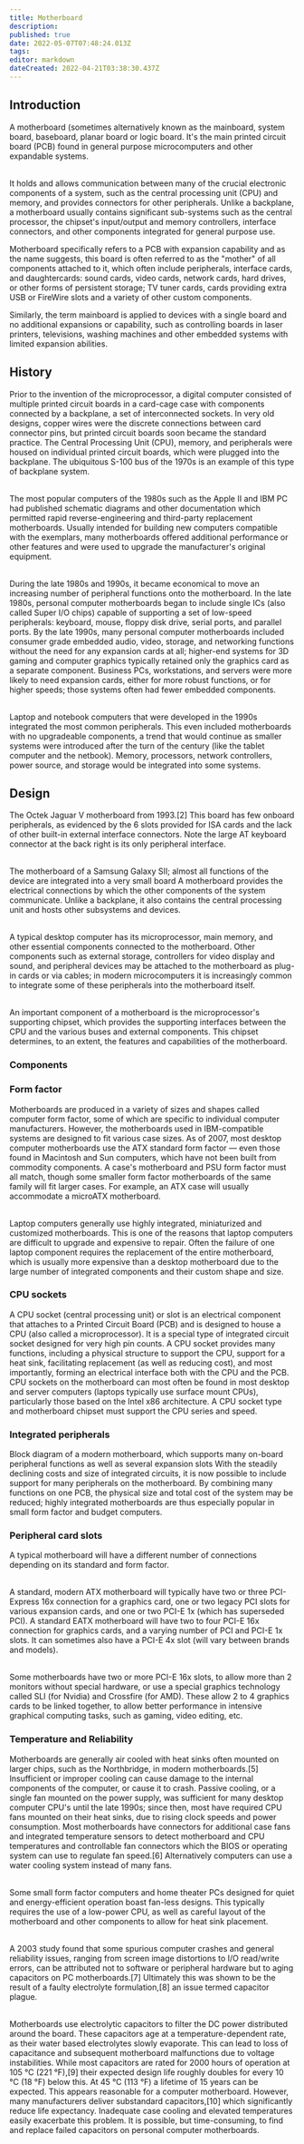 ```yaml
---
title: Motherboard
description: 
published: true
date: 2022-05-07T07:48:24.013Z
tags: 
editor: markdown
dateCreated: 2022-04-21T03:38:30.437Z
---
```


## Introduction
A motherboard (sometimes alternatively known as the mainboard, system board, baseboard, planar board or logic board. It's the main printed circuit board (PCB) found in general purpose microcomputers and other expandable systems.

<br>It holds and allows communication between many of the crucial electronic components of a system, such as the central processing unit (CPU) and memory, and provides connectors for other peripherals. Unlike a backplane, a motherboard usually contains significant sub-systems such as the central processor, the chipset's input/output and memory controllers, interface connectors, and other components integrated for general purpose use.</br>

Motherboard specifically refers to a PCB with expansion capability and as the name suggests, this board is often referred to as the "mother" of all components attached to it, which often include peripherals, interface cards, and daughtercards: sound cards, video cards, network cards, hard drives, or other forms of persistent storage; TV tuner cards, cards providing extra USB or FireWire slots and a variety of other custom components.

Similarly, the term mainboard is applied to devices with a single board and no additional expansions or capability, such as controlling boards in laser printers, televisions, washing machines and other embedded systems with limited expansion abilities.

## History
Prior to the invention of the microprocessor, a digital computer consisted of multiple printed circuit boards in a card-cage case with components connected by a backplane, a set of interconnected sockets. In very old designs, copper wires were the discrete connections between card connector pins, but printed circuit boards soon became the standard practice. The Central Processing Unit (CPU), memory, and peripherals were housed on individual printed circuit boards, which were plugged into the backplane. The ubiquitous S-100 bus of the 1970s is an example of this type of backplane system.

<br>The most popular computers of the 1980s such as the Apple II and IBM PC had published schematic diagrams and other documentation which permitted rapid reverse-engineering and third-party replacement motherboards. Usually intended for building new computers compatible with the exemplars, many motherboards offered additional performance or other features and were used to upgrade the manufacturer's original equipment.</br>

<br>During the late 1980s and 1990s, it became economical to move an increasing number of peripheral functions onto the motherboard. In the late 1980s, personal computer motherboards began to include single ICs (also called Super I/O chips) capable of supporting a set of low-speed peripherals: keyboard, mouse, floppy disk drive, serial ports, and parallel ports. By the late 1990s, many personal computer motherboards included consumer grade embedded audio, video, storage, and networking functions without the need for any expansion cards at all; higher-end systems for 3D gaming and computer graphics typically retained only the graphics card as a separate component. Business PCs, workstations, and servers were more likely to need expansion cards, either for more robust functions, or for higher speeds; those systems often had fewer embedded components.</br>

<br>Laptop and notebook computers that were developed in the 1990s integrated the most common peripherals. This even included motherboards with no upgradeable components, a trend that would continue as smaller systems were introduced after the turn of the century (like the tablet computer and the netbook). Memory, processors, network controllers, power source, and storage would be integrated into some systems.</br>

## Design

The Octek Jaguar V motherboard from 1993.[2] This board has few onboard peripherals, as evidenced by the 6 slots provided for ISA cards and the lack of other built-in external interface connectors. Note the large AT keyboard connector at the back right is its only peripheral interface.

<br>The motherboard of a Samsung Galaxy SII; almost all functions of the device are integrated into a very small board
A motherboard provides the electrical connections by which the other components of the system communicate. Unlike a backplane, it also contains the central processing unit and hosts other subsystems and devices.</br>

<br>A typical desktop computer has its microprocessor, main memory, and other essential components connected to the motherboard. Other components such as external storage, controllers for video display and sound, and peripheral devices may be attached to the motherboard as plug-in cards or via cables; in modern microcomputers it is increasingly common to integrate some of these peripherals into the motherboard itself.</br>

<br>An important component of a motherboard is the microprocessor's supporting chipset, which provides the supporting interfaces between the CPU and the various buses and external components. This chipset determines, to an extent, the features and capabilities of the motherboard.<br>

### Components

### Form factor
Motherboards are produced in a variety of sizes and shapes called computer form factor, some of which are specific to individual computer manufacturers. However, the motherboards used in IBM-compatible systems are designed to fit various case sizes. As of 2007, most desktop computer motherboards use the ATX standard form factor — even those found in Macintosh and Sun computers, which have not been built from commodity components. A case's motherboard and PSU form factor must all match, though some smaller form factor motherboards of the same family will fit larger cases. For example, an ATX case will usually accommodate a microATX motherboard.

<br>Laptop computers generally use highly integrated, miniaturized and customized motherboards. This is one of the reasons that laptop computers are difficult to upgrade and expensive to repair. Often the failure of one laptop component requires the replacement of the entire motherboard, which is usually more expensive than a desktop motherboard due to the large number of integrated components and their custom shape and size.</br>

### CPU sockets
A CPU socket (central processing unit) or slot is an electrical component that attaches to a Printed Circuit Board (PCB) and is designed to house a CPU (also called a microprocessor). It is a special type of integrated circuit socket designed for very high pin counts. A CPU socket provides many functions, including a physical structure to support the CPU, support for a heat sink, facilitating replacement (as well as reducing cost), and most importantly, forming an electrical interface both with the CPU and the PCB. CPU sockets on the motherboard can most often be found in most desktop and server computers (laptops typically use surface mount CPUs), particularly those based on the Intel x86 architecture. A CPU socket type and motherboard chipset must support the CPU series and speed.

### Integrated peripherals

Block diagram of a modern motherboard, which supports many on-board peripheral functions as well as several expansion slots
With the steadily declining costs and size of integrated circuits, it is now possible to include support for many peripherals on the motherboard. By combining many functions on one PCB, the physical size and total cost of the system may be reduced; highly integrated motherboards are thus especially popular in small form factor and budget computers.

### Peripheral card slots
A typical motherboard will have a different number of connections depending on its standard and form factor.

<br>A standard, modern ATX motherboard will typically have two or three PCI-Express 16x connection for a graphics card, one or two legacy PCI slots for various expansion cards, and one or two PCI-E 1x (which has superseded PCI). A standard EATX motherboard will have two to four PCI-E 16x connection for graphics cards, and a varying number of PCI and PCI-E 1x slots. It can sometimes also have a PCI-E 4x slot (will vary between brands and models).</br>

<br>Some motherboards have two or more PCI-E 16x slots, to allow more than 2 monitors without special hardware, or use a special graphics technology called SLI (for Nvidia) and Crossfire (for AMD). These allow 2 to 4 graphics cards to be linked together, to allow better performance in intensive graphical computing tasks, such as gaming, video editing, etc.</br>

### Temperature and Reliability
Motherboards are generally air cooled with heat sinks often mounted on larger chips, such as the Northbridge, in modern motherboards.[5] Insufficient or improper cooling can cause damage to the internal components of the computer, or cause it to crash. Passive cooling, or a single fan mounted on the power supply, was sufficient for many desktop computer CPU's until the late 1990s; since then, most have required CPU fans mounted on their heat sinks, due to rising clock speeds and power consumption. Most motherboards have connectors for additional case fans and integrated temperature sensors to detect motherboard and CPU temperatures and controllable fan connectors which the BIOS or operating system can use to regulate fan speed.[6] Alternatively computers can use a water cooling system instead of many fans.

<br>Some small form factor computers and home theater PCs designed for quiet and energy-efficient operation boast fan-less designs. This typically requires the use of a low-power CPU, as well as careful layout of the motherboard and other components to allow for heat sink placement.</br>

<br>A 2003 study found that some spurious computer crashes and general reliability issues, ranging from screen image distortions to I/O read/write errors, can be attributed not to software or peripheral hardware but to aging capacitors on PC motherboards.[7] Ultimately this was shown to be the result of a faulty electrolyte formulation,[8] an issue termed capacitor plague.</br>

<br>Motherboards use electrolytic capacitors to filter the DC power distributed around the board. These capacitors age at a temperature-dependent rate, as their water based electrolytes slowly evaporate. This can lead to loss of capacitance and subsequent motherboard malfunctions due to voltage instabilities. While most capacitors are rated for 2000 hours of operation at 105 °C (221 °F),[9] their expected design life roughly doubles for every 10 °C (18 °F) below this. At 45 °C (113 °F) a lifetime of 15 years can be expected. This appears reasonable for a computer motherboard. However, many manufacturers deliver substandard capacitors,[10] which significantly reduce life expectancy. Inadequate case cooling and elevated temperatures easily exacerbate this problem. It is possible, but time-consuming, to find and replace failed capacitors on personal computer motherboards.</br>
